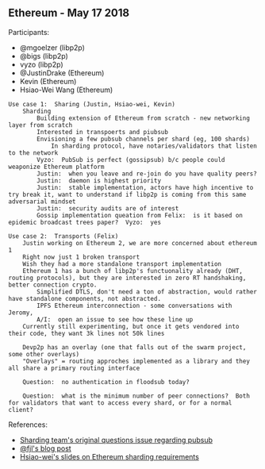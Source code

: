 ## Ethereum - May 17 2018

Participants:
* @mgoelzer (libp2p)
* @bigs (libp2p)
* vyzo (libp2p)
* @JustinDrake (Ethereum)
* Kevin (Ethereum)
* Hsiao-Wei Wang (Ethereum)

```
Use case 1:  Sharing (Justin, Hsiao-wei, Kevin)
	Sharding
		Building extension of Ethereum from scratch - new networking layer from scratch
		Interested in transpoerts and piubsub
		Envisioning a few pubsub channels per shard (eg, 100 shards)
			In sharding protocol, have notaries/validators that listen to the network 
		Vyzo:  PubSub is perfect (gossipsub) b/c people could weaponize Ethereum platform
		Justin:  when you leave and re-join do you have quality peers?
		Justin:  daemon is highest priority  
		Justin:  stable implementation, actors have high incentive to try break it, want to understand if libp2p is coming from this same adversarial mindset
		Justin:  security audits are of interest
		Gossip implementation queation from Felix:  is it based on epidemic broadcast trees paper?  Vyzo:  yes
		
Use case 2:  Transports (Felix)
	Justin working on Ethereum 2, we are more concerned about ethereum 1
	Right now just 1 broken transport
	Wish they had a more standalone transport implementation
	Ethereum 1 has a bunch of libp2p's functuonality already (DHT, routing protocols), but they are interested in zero RT handshaking, better connection crypto.  
		Simplified DTLS, don't need a ton of abstraction, would rather have standalone components, not abstracted.
		IPFS Ethereum interconnection - some conversations with Jeromy, 
		A/I:  open an issue to see how these line up
	Currently still experimenting, but once it gets vendored into their code, they want 3k lines not 50k lines
		
	Devp2p has an overlay (one that falls out of the swarm project, some other overlays)
	"Overlays" = routing approches implemented as a library and they all share a primary routing interface
		
	Question:  no authentication in floodsub today?
		
	Question:  what is the minimum number of peer connections?  Both for validators that want to access every shard, or for a normal client?

```	
		
References:
* [Sharding team's original questions issue regarding pubsub](https://github.com/libp2p/go-floodsub/issues/77)
* [@fjl's blog post](https://bra.twurst.com/articles/eth-loves-libp2p.html)	
* [Hsiao-wei's slides on Ethereum sharding requirements](https://docs.google.com/presentation/d/1qJInTUsx_dSo836lcDxq9jR7pv-QWyKYJemcYi_iQnA/edit#slide=id.p)
